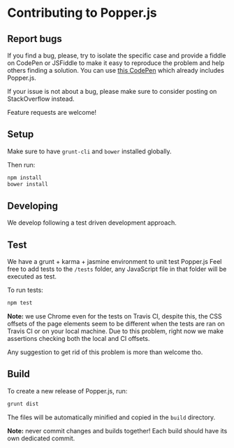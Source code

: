 # Contributing to Popper.js

## Report bugs

If you find a bug, please, try to isolate the specific case and provide a fiddle on CodePen or JSFiddle to make it easy to reproduce the problem and help others finding a solution.
You can use [this CodePen](http://codepen.io/FezVrasta/pen/wGqJEz) which already includes Popper.js.

If your issue is not about a bug, please make sure to consider posting on StackOverflow instead.

Feature requests are welcome!

## Setup

Make sure to have `grunt-cli` and `bower` installed globally.

Then run:

```js
npm install
bower install
```

## Developing

We develop following a test driven development approach.

## Test

We have a grunt + karma + jasmine environment to unit test Popper.js
Feel free to add tests to the `/tests` folder, any JavaScript file in that folder will be executed as test.

To run tests:

```bash
npm test
```

**Note:** we use Chrome even for the tests on Travis CI, despite this, the CSS offsets of the page elements seem to be different when the tests are ran on Travis CI or on your local machine.
Due to this problem, right now we make assertions checking both the local and CI offsets.

Any suggestion to get rid of this problem is more than welcome tho.

## Build

To create a new release of Popper.js, run:

```js
grunt dist
```

The files will be automatically minified and copied in the `build` directory.

**Note:** never commit changes and builds together! Each build should have its own dedicated commit.
